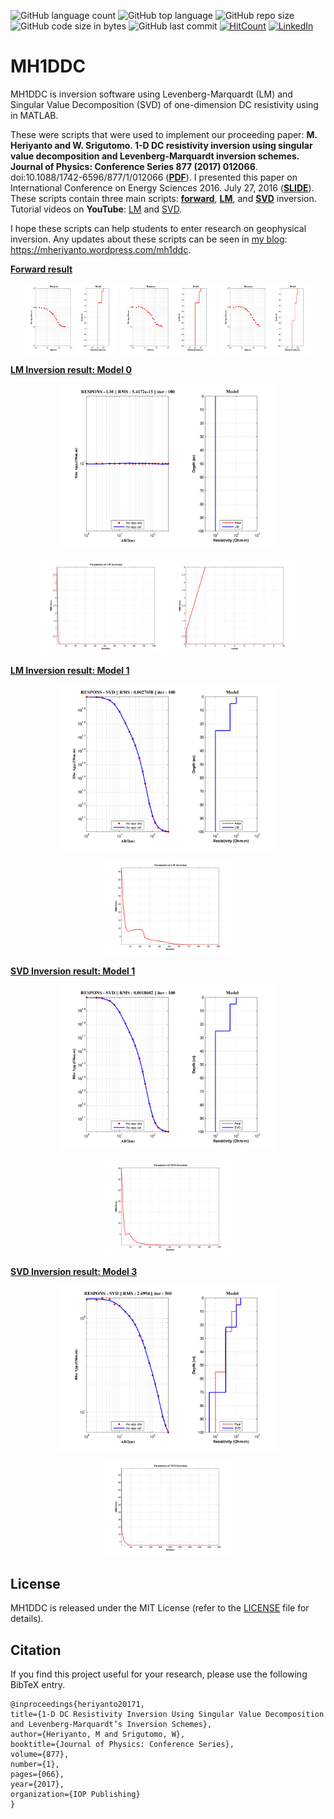 ![GitHub language count](https://img.shields.io/github/languages/count/mheriyanto/MH1DDC)
![GitHub top language](https://img.shields.io/github/languages/top/mheriyanto/MH1DDC)
![GitHub repo size](https://img.shields.io/github/repo-size/mheriyanto/MH1DDC)
![GitHub code size in bytes](https://img.shields.io/github/languages/code-size/mheriyanto/MH1DDC)
![GitHub last commit](https://img.shields.io/github/last-commit/mheriyanto/MH1DDC.svg)
[![HitCount](http://hits.dwyl.com/mheriyanto/MH1DDC.svg)](http://hits.dwyl.com/mheriyanto/MH1DDC)
[![LinkedIn](https://img.shields.io/badge/-LinkedIn-black.svg?style=flat&logo=linkedin&colorB=555)](https://id.linkedin.com/in/mheriyanto)

# MH1DDC
MH1DDC is inversion software using Levenberg-Marquardt (LM) and Singular Value Decomposition (SVD) of one-dimension DC resistivity using in MATLAB.

These were scripts that were used to implement our proceeding paper:
**M. Heriyanto and W. Srigutomo. 1-D DC resistivity inversion using singular value decomposition and Levenberg-Marquardt inversion schemes. Journal of Physics: Conference Series 877 (2017) 012066**. doi:10.1088/1742-6596/877/1/012066 ([**PDF**](https://iopscience.iop.org/article/10.1088/1742-6596/877/1/012066/pdf)). I presented this paper on International Conference on Energy Sciences 2016. July 27, 2016 ([**SLIDE**](https://figshare.com/articles/1-D_DC_Resistivity_Inversion_Using_Singular_Value_Decomposition_and_Levenberg-Marquardt_s_Inversion_Schemes/4644637)). These scripts contain three main scripts: [**forward**](https://github.com/mheriyanto/MH1DDC/tree/master/forward), [**LM**](https://github.com/mheriyanto/MH1DDC/tree/master/lm_inversion), and [**SVD**](https://github.com/mheriyanto/MH1DDC/tree/master/svd_inversion) inversion. Tutorial videos on **YouTube**: [LM](https://youtu.be/It9vk2JLBhQ) and [SVD](https://youtu.be/JxjEb8pPGeo). 

I hope these scripts can help students to enter research on geophysical inversion. 
Any updates about these scripts can be seen in [my blog](https://mheriyanto.wordpress.com/mh1ddc/): https://mheriyanto.wordpress.com/mh1ddc.

<ins>**Forward result**</ins>

<p align="center">
<img src="https://github.com/mheriyanto/MH1DDC/blob/master/forward/Model%201/Model%201.png" width="30%">
<img src="https://github.com/mheriyanto/MH1DDC/blob/master/forward/Model%202/Model%202.png" width="30%">
<img src="https://github.com/mheriyanto/MH1DDC/blob/master/forward/Model%203/Model%203.png" width="30%">
</p>

<ins>**LM Inversion result: Model 0**</ins>

<p align="center">
<img src="https://github.com/mheriyanto/MH1DDC/blob/master/lm_inversion/Model%200/LM%20Final%20Inversion.png" width="70%">
</p>

<p align="center">
<img src="https://github.com/mheriyanto/MH1DDC/blob/master/lm_inversion/Model%200/Plotting%20Inversion%20Parameter.png" width="40%">
<img src="https://github.com/mheriyanto/MH1DDC/blob/master/lm_inversion/Model%200/Plotting%20Lamda.png" width="40%">
</p>

<ins>**LM Inversion result: Model 1**</ins>

<p align="center">
<img src="https://github.com/mheriyanto/MH1DDC/blob/master/lm_inversion/Model%201/LM%20Final%20Inversion.png" width="70%">
</p>

<p align="center">
<img src="https://github.com/mheriyanto/MH1DDC/blob/master/lm_inversion/Model%201/Plotting%20Inversion%20Parameter.png" width="40%">
</p>

<ins>**SVD Inversion result: Model 1**</ins>

<p align="center">
<img src="https://github.com/mheriyanto/MH1DDC/blob/master/svd_inversion/Model%201/SVD%20Final%20Inversion.png" width="70%">
</p>

<p align="center">
<img src="https://github.com/mheriyanto/MH1DDC/blob/master/svd_inversion/Model%201/Plotting%20Inversion%20Parameter.png" width="40%">
</p>

<ins>**SVD Inversion result: Model 3**</ins>

<p align="center">
<img src="https://github.com/mheriyanto/MH1DDC/blob/master/svd_inversion/Model%203/Inversi%20SVD%20Final.png" width="70%">
</p>

<p align="center">
<img src="https://github.com/mheriyanto/MH1DDC/blob/master/svd_inversion/Model%203/Plotting%20Inversion%20Parameter.png" width="40%">
</p>

## License
MH1DDC is released under the MIT License (refer to the [LICENSE](https://github.com/mheriyanto/MH1DDC/blob/master/LICENSE) file for details).

## Citation
If you find this project useful for your research, please use the following BibTeX entry.
    
    @inproceedings{heriyanto20171,
    title={1-D DC Resistivity Inversion Using Singular Value Decomposition and Levenberg-Marquardt’s Inversion Schemes},
    author={Heriyanto, M and Srigutomo, W},
    booktitle={Journal of Physics: Conference Series},
    volume={877},
    number={1},
    pages={066},
    year={2017},
    organization={IOP Publishing}
    }
    
